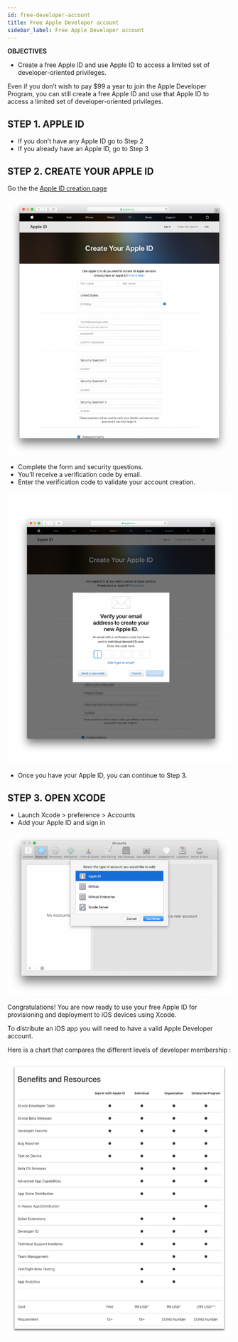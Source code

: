 ```yaml
---
id: free-developer-account
title: Free Apple Developer account 
sidebar_label: Free Apple Developer account 
---
```


<div class = "objectives">
<b>OBJECTIVES</b>

* Create a free Apple ID and use Apple ID to access a limited set of developer-oriented privileges.
</div>

Even if you don’t wish to pay $99 a year to join the Apple Developer Program, you can still create a free Apple ID and use that Apple ID to access a limited set of developer-oriented privileges. 

## STEP 1. APPLE ID

* If you don’t have any Apple ID go to Step 2
* If you already have an Apple ID, go to Step 3

## STEP 2. CREATE YOUR APPLE ID

Go the the [Apple ID creation page](https://appleid.apple.com/)

![alt-text](assets/deploy-app-store/Apple-ID-Creation-Page-4D-for-iOS.png)

* Complete the form and security questions.
* You'll receive a verification code by email.
* Enter the verification code to validate your account creation.

![alt-text](assets/deploy-app-store/Register-developer-program-4D-for-iOS.png)

* Once you have your Apple ID, you can continue to Step 3.

## STEP 3. OPEN XCODE

* Launch Xcode > preference > Accounts
* Add your Apple ID and sign in 

![alt-text](assets/test-build/Developer-Account-4D-for-iOS.png)
 
Congratulations! You are now ready to use your free Apple ID for provisioning and deployment to iOS devices using Xcode.

To distribute an iOS app you will need to have a valid Apple Developer account.

Here is a chart that compares the different levels of developer membership :

![alt-text](assets/test-build/FreeTestingAppleDeveloperAccount.png)
